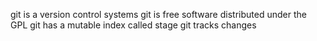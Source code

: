 git is a version control systems
git is free software distributed under the GPL
git has a mutable index called stage
git tracks changes